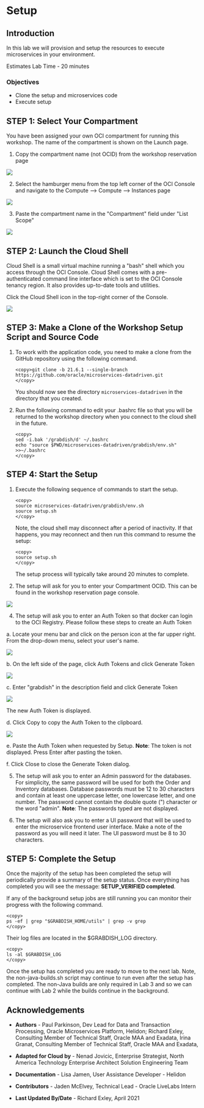# Setup

## Introduction

In this lab we will provision and setup the resources to execute microservices in your environment.

Estimates Lab Time - 20 minutes

### Objectives

* Clone the setup and microservices code
* Execute setup

## **STEP 1**: Select Your Compartment

You have been assigned your own OCI compartment for running this workshop.  The name of the compartment is shown on the Launch page.

1. Copy the compartment name (not OCID) from the workshop reservation page

![](images/copy-comp-name.png " ")

2. Select the hamburger menu from the top left corner of the OCI Console and navigate to the Compute --> Compute --> Instances page

![](images/select-compute-instances.png " ")

3. Paste the compartment name in the "Compartment" field under "List Scope"

![](images/enter-comp-name.png " ")

## **STEP 2**: Launch the Cloud Shell

Cloud Shell is a small virtual machine running a "bash" shell which you access through the OCI Console. Cloud Shell comes with a pre-authenticated command line interface which is set to the OCI Console tenancy region. It also provides up-to-date tools and utilities.

Click the Cloud Shell icon in the top-right corner of the Console.

  ![](images/open-cloud-shell.png " ")


## **STEP 3**: Make a Clone of the Workshop Setup Script and Source Code

1. To work with the application code, you need to make a clone from the GitHub repository using the following command.  

    ```
    <copy>git clone -b 21.6.1 --single-branch https://github.com/oracle/microservices-datadriven.git
    </copy>
    ```

   You should now see the directory `microservices-datadriven` in the directory that you created.

2. Run the following command to edit your .bashrc file so that you will be returned to the workshop directory when you connect to the cloud shell in the future.

    ```
    <copy>
    sed -i.bak '/grabdish/d' ~/.bashrc
    echo "source $PWD/microservices-datadriven/grabdish/env.sh" >>~/.bashrc
    </copy>
    ```

## **STEP 4**: Start the Setup

1. Execute the following sequence of commands to start the setup.  

    ```
    <copy>
    source microservices-datadriven/grabdish/env.sh
    source setup.sh
    </copy>
    ```

   Note, the cloud shell may disconnect after a period of inactivity. If that happens, you may reconnect and then run this command to resume the setup:

    ```
    <copy>
    source setup.sh
    </copy>
    ```

   The setup process will typically take around 20 minutes to complete.  

2. The setup will ask for you to enter your Compartment OCID. This can be found in the workshop reservation page console.

  ![](images/get-compartment-ocid.png " ")

4. The setup will ask you to enter an Auth Token so that docker can login to the OCI Registry. Please follow these steps to create an Auth Token

  a. Locate your menu bar and click on the person icon at the far upper right. From the drop-down menu, select your user's name.

   ![](images/get-gbuser-ocid.png " ")

  b. On the left side of the page, click Auth Tokens and click Generate Token

   ![](images/auth-token-region.png " ")

  c. Enter "grabdish" in the description field and click Generate Token

   ![](images/generate-auth-token.png " ")

   The new Auth Token is displayed.

  d. Click Copy to copy the Auth Token to the clipboard.

   ![](images/generated-auth-token-value.png " ")

  e. Paste the Auth Token when requested by Setup. **Note**: The token is not displayed. Press Enter after pasting the token.

  f. Click Close to close the Generate Token dialog.

5. The setup will ask you to enter an Admin password for the databases.  For simplicity, the same password will be used for both the Order and Inventory databases.  Database passwords must be 12 to 30 characters and contain at least one uppercase letter, one lowercase letter, and one number. The password cannot contain the double quote (") character or the word "admin". **Note**: The passwords typed are not displayed.

6. The setup will also ask you to enter a UI password that will be used to enter the microservice frontend user interface.  Make a note of the password as you will need it later.  The UI password must be 8 to 30 characters.

## **STEP 5**: Complete the Setup

Once the majority of the setup has been completed the setup will periodically provide a summary of the setup status.  Once everything has completed you will see the message: **SETUP_VERIFIED completed**.

If any of the background setup jobs are still running you can monitor their progress with the following command.

```
<copy>
ps -ef | grep "$GRABDISH_HOME/utils" | grep -v grep
</copy>
```

Their log files are located in the $GRABDISH_LOG directory.

```
<copy>
ls -al $GRABDISH_LOG
</copy>
```

Once the setup has completed you are ready to move to the next lab.  Note, the non-java-builds.sh script may continue to run even after the setup has completed.  The non-Java builds are only required in Lab 3 and so we can continue with Lab 2 while the builds continue in the background.

## Acknowledgements

* **Authors** - Paul Parkinson, Dev Lead for Data and Transaction Processing, Oracle Microservices Platform, Helidon; Richard Exley, Consulting Member of Technical Staff, Oracle MAA and Exadata, Irina Granat, Consulting Member of Technical Staff, Oracle MAA and Exadata,

* **Adapted for Cloud by** - Nenad Jovicic, Enterprise Strategist, North America Technology Enterprise Architect Solution Engineering Team
* **Documentation** - Lisa Jamen, User Assistance Developer - Helidon
* **Contributors** - Jaden McElvey, Technical Lead - Oracle LiveLabs Intern
* **Last Updated By/Date** - Richard Exley, April 2021
